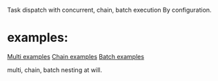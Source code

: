 Task dispatch with concurrent, chain, batch execution  By configuration.

# examples:

[Multi examples](/jame298/rhombus/blob/master/multi_test.go#L1)
[Chain examples](/jame298/rhombus/blob/master/chain_test.go#L1)
[Batch examples](/jame298/rhombus/blob/master/batch_test.go#L1)

multi, chain, batch nesting at will.
